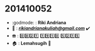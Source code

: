 # 201410052
+ :godmode: : **Riki Andriana**  
+ :love_letter: : ***rikiandrianakuliah@gmail.com*** :heavy_check_mark:
+ :phone: : :zero::eight::two::one: :one::nine::one::zero: :five::two::one::five:
+ :house: : **Lemahsugih** :triangular_flag_on_post:    
